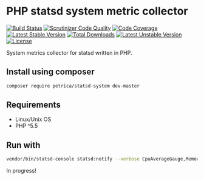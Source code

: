 # PHP statsd system metric collector

[![Build Status](https://travis-ci.org/petrica/php-statsd-system.svg?branch=master)](https://travis-ci.org/petrica/php-statsd-system)
[![Scrutinizer Code Quality](https://scrutinizer-ci.com/g/petrica/php-statsd-system/badges/quality-score.png?b=master)](https://scrutinizer-ci.com/g/petrica/php-statsd-system/?branch=master)
[![Code Coverage](https://scrutinizer-ci.com/g/petrica/php-statsd-system/badges/coverage.png?b=master)](https://scrutinizer-ci.com/g/petrica/php-statsd-system/?branch=master)
[![Latest Stable Version](https://poser.pugx.org/petrica/statsd-system/v/stable)](https://packagist.org/packages/petrica/statsd-system)
[![Total Downloads](https://poser.pugx.org/petrica/statsd-system/downloads)](https://packagist.org/packages/petrica/statsd-system)
[![Latest Unstable Version](https://poser.pugx.org/petrica/statsd-system/v/unstable)](https://packagist.org/packages/petrica/statsd-system)
[![License](https://poser.pugx.org/petrica/statsd-system/license)](https://packagist.org/packages/petrica/statsd-system)

System metrics collector for statsd written in PHP.

## Install using composer

```bash
composer require petrica/statsd-system dev-master
```

## Requirements

* Linux/Unix OS
* PHP ^5.5

## Run with

```bash
vendor/bin/statsd-console statsd:notify --verbose CpuAverageGauge,MemoryFreeGauge,MemoryTotalGauge,MemoryUsedGauge
```

In progress!
